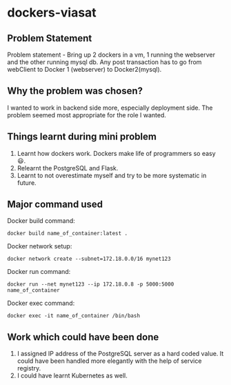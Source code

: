 # dockers-viasat
## Problem Statement
Problem statement - Bring up 2 dockers in a vm, 1 running the webserver and the other running mysql db. Any post transaction has to go from webClient to Docker 1 (webserver) to Docker2(mysql).

## Why the problem was chosen?
I wanted to work in backend side more, especially deployment side. The problem seemed most appropriate for the role I wanted. 

## Things learnt during mini problem
1. Learnt how dockers work. Dockers make life of programmers so easy :smiley:.
2. Relearnt the PostgreSQL and Flask.
3. Learnt to not overestimate myself and try to be more systematic in future.

## Major command used
Docker build command:

`docker build name_of_container:latest .`


Docker network setup:

`docker network create --subnet=172.18.0.0/16 mynet123`


Docker run command:

`docker run --net mynet123 --ip 172.18.0.8 -p 5000:5000 name_of_container`


Docker exec command:

`docker exec -it name_of_container /bin/bash`


## Work which could have been done

1. I assigned IP address of the PostgreSQL server as a hard coded value. It could have been handled more elegantly with the help of service registry.
2. I could have learnt Kubernetes as well.

